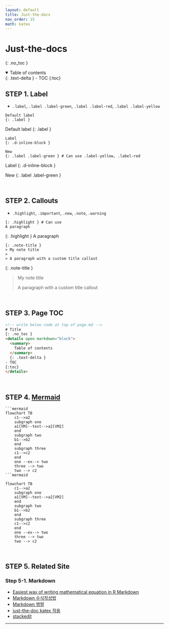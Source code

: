 ```yaml
---
layout: default
title: Just-the-docs
nav_order: 15
math: katex
---
```

# Just-the-docs
{: .no_toc }
<details open markdown="block">
  <summary>
    Table of contents
  </summary>
  {: .text-delta }
- TOC
{:toc}
</details>

<!---------------------------------- STEP 1 ---------------------------------->
## STEP 1. Label

* `.label`, `.label .label-green`, `.label .label-red`, `.label .label-yellow`

```
Default label
{: .label }
```

Default label
{: .label }


```
Label
{: .d-inline-block }

New
{: .label .label-green } # Can use .label-yellow, .label-red
```

Label
{: .d-inline-block }

New
{: .label .label-green }

<br>

<!---------------------------------- STEP 2 ---------------------------------->
## STEP 2. Callouts
* `.highlight`, `.important`, `.new`, `.note`, `.warning`

```
{: .highlight } # Can use 
A paragraph
```

{: .highlight }
A paragraph


```
{: .note-title }
> My note title
>
> A paragraph with a custom title callout
```

{: .note-title }
> My note title
>
> A paragraph with a custom title callout

<br>

<!---------------------------------- STEP 3 ---------------------------------->
## STEP 3. Page TOC

```html
<!-- write below code at top of page.md -->
# Title
{: .no_toc }
<details open markdown="block">
  <summary>
    Table of contents
  </summary>
  {: .text-delta }
- TOC
{:toc}
</details>
```

<br>

<!---------------------------------- STEP 3 ---------------------------------->
## STEP 4. [Mermaid]

```
```mermaid
flowchart TB
    c1-->a2
    subgraph one
    a1[VM]--text-->a2[VM2]
    end
    subgraph two
    b1-->b2
    end
    subgraph three
    c1-->c2
    end
    one --ex--> two
    three --> two
    two --> c2
```mermaid
```

```mermaid
flowchart TB
    c1-->a2
    subgraph one
    a1[VM]--text-->a2[VM2]
    end
    subgraph two
    b1-->b2
    end
    subgraph three
    c1-->c2
    end
    one --ex--> two
    three --> two
    two --> c2
```

<br>

<!---------------------------------- STEP  ------------------------------------>
## STEP 5. Related Site

### Step 5-1. Markdown

* [Easiest way of writing mathematical equation in R Markdown]
* [Markdown 수식작성법]
* [Markdown 행렬]
* [just-the-doc katex 적용]
* [stackedit]

---
[Mermaid]: https://mermaid.js.org/syntax/flowchart.html
[Easiest way of writing mathematical equation in R Markdown]: https://www.youtube.com/watch?v=4I3PCDME5U8
[Markdown 수식작성법]: https://velog.io/@d2h10s/LaTex-Markdown-%EC%88%98%EC%8B%9D-%EC%9E%91%EC%84%B1%EB%B2%95
[Markdown 행렬]: https://cheris8.github.io/etc/MD-LaTex/
[just-the-doc katex 적용]: https://just-the-docs.github.io/just-the-docs-tests/components/math/katex/config/
[stackedit]: https://stackedit.io/